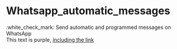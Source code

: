 <h1 style="text-color:green;"> Whatsapp_automatic_messages </h1>
 :white_check_mark: Send automatic and programmed messages on WhatsApp


<div class="text-purple">
  This text is purple, <a href="#" class="text-inherit">including the link</a>
</div>

